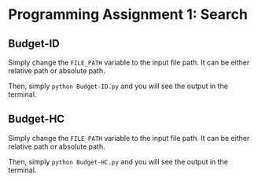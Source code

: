 # Programming Assignment 1: Search

## Budget-ID
Simply change the `FILE_PATH` variable to the input file path. It can be either relative path or absolute path.

Then, simply `python Budget-ID.py` and you will see the output in the terminal.

## Budget-HC
Simply change the `FILE_PATH` variable to the input file path. It can be either relative path or absolute path.

Then, simply `python Budget-HC.py` and you will see the output in the terminal.